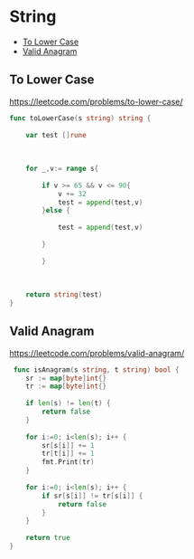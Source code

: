 # String 

+ [To Lower Case](#to-lower-case)
+ [Valid Anagram](#valid-anagram)

## To Lower Case

https://leetcode.com/problems/to-lower-case/

```go
func toLowerCase(s string) string {
    
    var test []rune
    
    
    
    for _,v:= range s{
        
        if v >= 65 && v <= 90{
            v += 32
            test = append(test,v)
        }else {
            
            test = append(test,v)
           
        }
       
        }
        
         
    
    return string(test)
}

```

## Valid Anagram

https://leetcode.com/problems/valid-anagram/

```go
 func isAnagram(s string, t string) bool {
    sr := map[byte]int{}
    tr := map[byte]int{}
    
    if len(s) != len(t) {
        return false
    }
    
    for i:=0; i<len(s); i++ {
        sr[s[i]] += 1
        tr[t[i]] += 1
        fmt.Print(tr)
    }
    
    for i:=0; i<len(s); i++ {
        if sr[s[i]] != tr[s[i]] {
            return false
        }
    }
    
    return true
}

```

